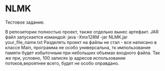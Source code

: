 # NLMK
Тестовое задание.

В репозитории полностью проект, также отдельно вынес артефакт.
JAR файл запускается командой:
java -Xmx128M -jar NLMK.jar your_file_name.txt
Разделять проект на файлы не стал - все написано в классе Main, программа не особо универсальна, тк импользование памяти будет избыточным при небольших объемах входного файла. Так же при, условно, 100 записях ip адресов использование потоков,вероятнее всего, будет не особо оправдано. 
